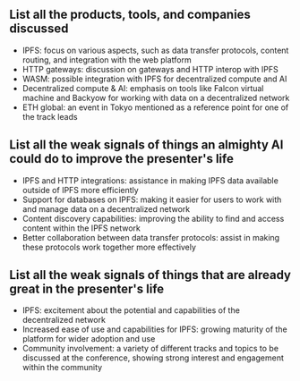 ## List all the products, tools, and companies discussed

- IPFS: focus on various aspects, such as data transfer protocols, content routing, and integration with the web platform
- HTTP gateways: discussion on gateways and HTTP interop with IPFS
- WASM: possible integration with IPFS for decentralized compute and AI
- Decentralized compute & AI: emphasis on tools like Falcon virtual machine and Backyow for working with data on a decentralized network
- ETH global: an event in Tokyo mentioned as a reference point for one of the track leads

## List all the weak signals of things an almighty AI could do to improve the presenter's life

- IPFS and HTTP integrations: assistance in making IPFS data available outside of IPFS more efficiently
- Support for databases on IPFS: making it easier for users to work with and manage data on a decentralized network
- Content discovery capabilities: improving the ability to find and access content within the IPFS network
- Better collaboration between data transfer protocols: assist in making these protocols work together more effectively

## List all the weak signals of things that are already great in the presenter's life

- IPFS: excitement about the potential and capabilities of the decentralized network
- Increased ease of use and capabilities for IPFS: growing maturity of the platform for wider adoption and use
- Community involvement: a variety of different tracks and topics to be discussed at the conference, showing strong interest and engagement within the community